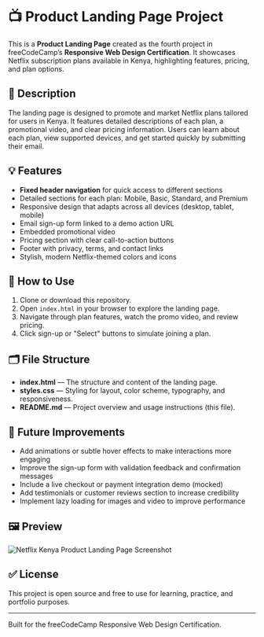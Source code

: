 # 📺 Product Landing Page Project

This is a **Product Landing Page** created as the fourth project in freeCodeCamp’s **Responsive Web Design Certification**. It showcases Netflix subscription plans available in Kenya, highlighting features, pricing, and plan options.

## 📝 Description

The landing page is designed to promote and market Netflix plans tailored for users in Kenya. It features detailed descriptions of each plan, a promotional video, and clear pricing information. Users can learn about each plan, view supported devices, and get started quickly by submitting their email.

## 💡 Features

- **Fixed header navigation** for quick access to different sections
- Detailed sections for each plan: Mobile, Basic, Standard, and Premium
- Responsive design that adapts across all devices (desktop, tablet, mobile)
- Email sign-up form linked to a demo action URL
- Embedded promotional video
- Pricing section with clear call-to-action buttons
- Footer with privacy, terms, and contact links
- Stylish, modern Netflix-themed colors and icons

## 🚀 How to Use

1. Clone or download this repository.
2. Open `index.html` in your browser to explore the landing page.
3. Navigate through plan features, watch the promo video, and review pricing.
4. Click sign-up or "Select" buttons to simulate joining a plan.

## 🗂️ File Structure


- **index.html** — The structure and content of the landing page.
- **styles.css** — Styling for layout, color scheme, typography, and responsiveness.
- **README.md** — Project overview and usage instructions (this file).

## 💬 Future Improvements

- Add animations or subtle hover effects to make interactions more engaging
- Improve the sign-up form with validation feedback and confirmation messages
- Include a live checkout or payment integration demo (mocked)
- Add testimonials or customer reviews section to increase credibility
- Implement lazy loading for images and video to improve performance

## 🖼️ Preview

![Netflix Kenya Product Landing Page Screenshot](https://upload.wikimedia.org/wikipedia/commons/0/08/Netflix_2015_logo.svg)

## ✅ License

This project is open source and free to use for learning, practice, and portfolio purposes.

---

Built for the freeCodeCamp Responsive Web Design Certification.
